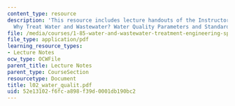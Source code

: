 ```yaml
---
content_type: resource
description: 'This resource includes lecture handouts of the Instructor on the topic:
  Why Treat Water and Wastewater? Water Quality Parameters and Standards.'
file: /media/courses/1-85-water-and-wastewater-treatment-engineering-spring-2006/52e13102f6fca898f39d0001db190bc2_l02_water_qualit.pdf
file_type: application/pdf
learning_resource_types:
- Lecture Notes
ocw_type: OCWFile
parent_title: Lecture Notes
parent_type: CourseSection
resourcetype: Document
title: l02_water_qualit.pdf
uid: 52e13102-f6fc-a898-f39d-0001db190bc2
---
```

